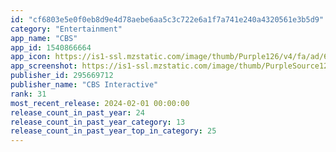 ```yaml
---
id: "cf6803e5e0f0eb8d9e4d78aebe6aa5c3c722e6a1f7a741e240a4320561e3b5d9"
category: "Entertainment"
app_name: "CBS"
app_id: 1540866664
app_icon: https://is1-ssl.mzstatic.com/image/thumb/Purple126/v4/fa/ad/6e/faad6ed8-48cd-e112-3714-42dd395ec2ba/CBSTVEAppIcon-0-0-1x_U007emarketing-0-10-0-85-220.png/1024x1024bb.png
app_screenshot: https://is1-ssl.mzstatic.com/image/thumb/PurpleSource126/v4/96/5c/3d/965c3d5f-0d4e-c6b5-02c4-f7bcd8070c30/bc18eb28-902e-4f82-8d39-79d249351b98_1_iPhoneX_TVE_Subscription.jpg/1242x2688bb.png
publisher_id: 295669712
publisher_name: "CBS Interactive"
rank: 31
most_recent_release: 2024-02-01 00:00:00
release_count_in_past_year: 24
release_count_in_past_year_category: 13
release_count_in_past_year_top_in_category: 25
---
```

